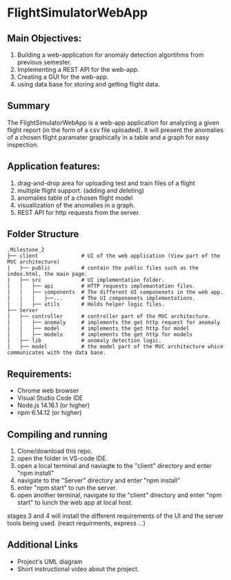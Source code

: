 # FlightSimulatorWebApp

## Main Objectives:
1. Building a web-application for anomaly detection algortihms from previous semester.
2. Implementing a REST API for the web-app.
3. Creating a GUI for the web-app.
4. using data base for storing and getting flight data.


## Summary

The FlightSimulatorWebApp is a web-app application for analyzing a given flight report (in the form of a csv file uploaded). 
It will present the anomalies of a chosen flight paramater graphically in a table and a graph for easy inspection.

## Application features:

1. drag-and-drop area for uploading test and train files of a flight
2. multiple flight support. (adding and deleting)
3. anomalies table of a chosen flight model
4. visuallization of the anomalies in a graph.
5. REST API for http requests from the server.

## Folder Structure

```
.Milestone_2
├── client              # UI of the web application (View part of the MVC architecture)
|   ├── public          # contain the public files such as the index.html, the main page.
|   ├── src             # UI implementation folder.
|   |   ├── api         # HTTP requests implemantation files.	
|   |   ├── components	# The different UI componenets in the web app.
|   |   |   ├──...      # The UI componenets implementations.
|   |   ├── utils       # Holds helper logic files.
├── Server
|   ├── controller      # controller part of the MVC architecture.
|   |   ├── anomaly     # implements the get http request for anomaly
|   |   ├── model       # implements the get http for model 
|   |   ├── models      # implements the get http for models
|   ├── lib             # anomaly detection logic.
|   ├── model           # the model part of the MVC architecture whice communicates with the data base.
```

## Requirements:
* Chrome web browser
* Visual Studio Code IDE
* Node.js 14.16.1 (or higher)
* npm 6.14.12 (or higher)

## Compiling and running
1. Clone/download this repo.
2. open the folder in VS-code IDE.
3. open a local terminal and naviagte to the "client" directory and enter "npm install" 
4. navigate to the "Server" directory and enter "npm install"
5. enter "npm start" to run the server.
6. open another terminal, navigate to the "client" directory and enter "npm start" to lunch the web app at local host.

stages 3 and 4 will install the different requirements of the UI and the server tools being used. (react requirments, express ...)

## Additional Links
* Project's UML diagram
* Short instructional video about the project.
